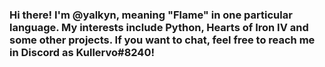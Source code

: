 ### Hi there! I'm @yalkyn, meaning "Flame" in one particular language. My interests include Python, Hearts of Iron IV and some other projects. If you want to chat, feel free to reach me in Discord as Kullervo#8240!

